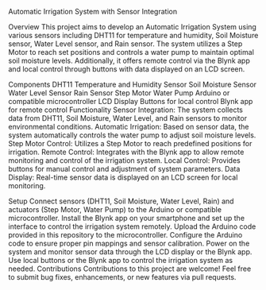 Automatic Irrigation System with Sensor Integration

Overview
This project aims to develop an Automatic Irrigation System using various sensors including DHT11 for temperature and humidity, Soil Moisture sensor, Water Level sensor, and Rain sensor. The system utilizes a Step Motor to reach set positions and controls a water pump to maintain optimal soil moisture levels. Additionally, it offers remote control via the Blynk app and local control through buttons with data displayed on an LCD screen.

Components
DHT11 Temperature and Humidity Sensor
Soil Moisture Sensor
Water Level Sensor
Rain Sensor
Step Motor
Water Pump
Arduino or compatible microcontroller
LCD Display
Buttons for local control
Blynk app for remote control
Functionality
Sensor Integration: The system collects data from DHT11, Soil Moisture, Water Level, and Rain sensors to monitor environmental conditions.
Automatic Irrigation: Based on sensor data, the system automatically controls the water pump to adjust soil moisture levels.
Step Motor Control: Utilizes a Step Motor to reach predefined positions for irrigation.
Remote Control: Integrates with the Blynk app to allow remote monitoring and control of the irrigation system.
Local Control: Provides buttons for manual control and adjustment of system parameters.
Data Display: Real-time sensor data is displayed on an LCD screen for local monitoring.

Setup
Connect sensors (DHT11, Soil Moisture, Water Level, Rain) and actuators (Step Motor, Water Pump) to the Arduino or compatible microcontroller.
Install the Blynk app on your smartphone and set up the interface to control the irrigation system remotely.
Upload the Arduino code provided in this repository to the microcontroller.
Configure the Arduino code to ensure proper pin mappings and sensor calibration.
Power on the system and monitor sensor data through the LCD display or the Blynk app.
Use local buttons or the Blynk app to control the irrigation system as needed.
Contributions
Contributions to this project are welcome! Feel free to submit bug fixes, enhancements, or new features via pull requests.

